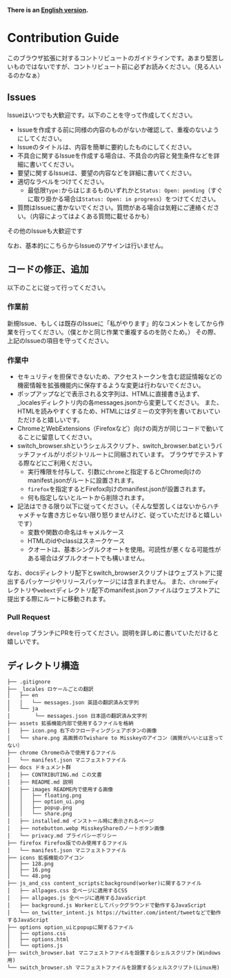 **There is an [English version](CONTRIBUTING-en.md).**

# Contribution Guide

このブラウザ拡張に対するコントリビュートのガイドラインです。あまり堅苦しいものではないですが、コントリビュート前に必ずお読みください。（見る人いるのかなぁ）  

## Issues

Issueはいつでも大歓迎です。以下のことを守って作成してください。  

- Issueを作成する前に同様の内容のものがないか確認して、重複のないようにしてください。
- Issueのタイトルは、内容を簡単に要約したものにしてください。
- 不具合に関するIssueを作成する場合は、不具合の内容と発生条件などを詳細に書いてください。
- 要望に関するIssueは、要望の内容などを詳細に書いてください。
- 適切なラベルをつけてください。
    - 最低限`Type:`からはじまるものいずれかと`Status: Open: pending`（すぐに取り掛かる場合は`Status: Open: in progress`）をつけてください。
- 質問はIssueに書かないでください。質問がある場合は気軽にご連絡ください。（内容によってはよくある質問に載せるかも）

その他のIssueも大歓迎です

なお、基本的にこちらからIssueのアサインは行いません。

## コードの修正、追加

以下のことに従って行ってください。

### 作業前

新規Issue、もしくは既存のIssueに「私がやります」的なコメントをしてから作業を行ってください。（僕とかと同じ作業で重複するのを防ぐため。）
その際、上記のIssueの項目を守ってください。

### 作業中

- セキュリティを担保できないため、アクセストークンを含む認証情報などの機密情報を拡張機能内に保存するような変更は行わないでください。
- ポップアップなどで表示される文字列は、HTMLに直接書き込まず、_localesディレクトリ内の各messages.jsonから変更してください。
また、HTMLを読みやすくするため、HTMLにはダミーの文字列を書いておいていただけると嬉しいです。
- ChromeとWebExtensions（Firefoxなど）向けの両方が同じコードで動いてることに留意してください。  
- switch_browser.shというシェルスクリプト、switch_browser.batというバッチファイルがリポジトリルートに同梱されています。
ブラウザでテストする際などにご利用ください。
    - 実行権限を付与して、引数に`chrome`と指定するとChrome向けのmanifest.jsonがルートに設置されます。
    - `firefox`を指定するとFirefox向けのmanifest.jsonが設置されます。
    - 何も指定しないとルートから削除されます。
- 記法はできる限り以下に従ってください。（そんな堅苦しくはないからハチャメチャな書き方じゃない限り怒りませんけど、従っていただけると嬉しいです）
    - 変数や関数の命名はキャメルケース
    - HTMLのidやclassはスネークケース
    - クオートは、基本シングルクオートを使用。可読性が悪くなる可能性がある場合はダブルクオートでも構いません。

なお、docsディレクトリ配下とswitch_browserスクリプトはウェブストアに提出するパッケージやリリースパッケージには含まれません。
また、`chrome`ディレクトリや`webext`ディレクトリ配下のmanifest.jsonファイルはウェブストアに提出する際にルートに移動されます。

### Pull Request

`develop` ブランチにPRを行ってください。説明を詳しめに書いていただけると嬉しいです。

## ディレクトリ構造

```
├── .gitignore
├── _locales ロケールごとの翻訳
│   ├── en
│   │   └── messages.json 英語の翻訳済み文字列
│   └── ja
│        └── messages.json 日本語の翻訳済み文字列
├── assets 拡張機能内部で使用するファイルを格納
│   ├── icon.png 右下のフローティングシェアボタンの画像
│   └── share.png 高画質のTwishare to Misskeyのアイコン（画質がいいとは言ってない）
├── chrome Chromeのみで使用するファイル
│   └── manifest.json マニフェストファイル
├── docs ドキュメント群
│   ├── CONTRIBUTING.md この文書
│   ├── README.md 説明
│   ├── images README内で使用する画像
│   │   ├── floating.png
│   │   ├── option_ui.png
│   │   ├── popup.png
│   │   └── share.png
│   ├── installed.md インストール時に表示されるページ
│   ├── notebutton.webp MisskeyShareのノートボタン画像
│   └── privacy.md プライバシーポリシー
├── firefox Firefox版でのみ使用するファイル
│   └── manifest.json マニフェストファイル
├── icons 拡張機能のアイコン
│   ├── 128.png
│   ├── 16.png
│   └── 48.png
├── js_and_css content_scriptsとbackground(worker)に関するファイル
│   ├── allpages.css 全ページに適用するCSS
│   ├── allpages.js 全ページに適用するJavaScript
│   ├── background.js Workerとしてバックグラウンドで動作するJavaScript
│   └── on_twitter_intent.js https://twitter.com/intent/tweetなどで動作するJavaScript
├── options option_uiとpopupに関するファイル
│   ├── options.css
│   ├── options.html
│   └── options.js
├── switch_browser.bat マニフェストファイルを設置するシェルスクリプト(Windows用)
└── switch_browser.sh マニフェストファイルを設置するシェルスクリプト(Linux用)
```
